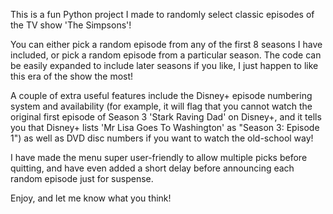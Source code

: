 This is a fun Python project I made to randomly select classic episodes of the TV show 'The Simpsons'!

You can either pick a random episode from any of the first 8 seasons I have included, or pick a random episode from a particular season. The code can be easily expanded to include later seasons if you like, I just happen to like this era of the show the most!

A couple of extra useful features include the Disney+ episode numbering system and availability (for example, it will flag that you cannot watch the original first episode of Season 3 'Stark Raving Dad' on Disney+, and it tells you that Disney+ lists 'Mr Lisa Goes To Washington' as "Season 3: Episode 1") as well as DVD disc numbers if you want to watch the old-school way!

I have made the menu super user-friendly to allow multiple picks before quitting, and have even added a short delay before announcing each random episode just for suspense.

Enjoy, and let me know what you think!
